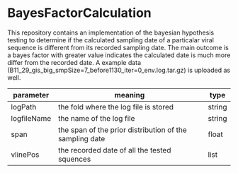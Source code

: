 # BayesFactorCalculation
This repository contains an implementation of the bayesian hypothesis testing to determine if the calculated sampling date of a particalar viral sequence is different from its recorded sampling date.
The main outcome is a bayes factor with greater value indicates the calculated date is much more differ from the recorded date.
A example data (B11_29_gis_big_smpSize=7_before1130_iter=0_env.log.tar.gz) is uploaded as well. 

parameter	| meaning	| type    |
--------- |---------|  ------- | 
logPath	  | the fold where the log file is stored    | string | ~
logfileName| the name of the log file |  string | 'B11_29_gis_big_smpSize=7_before1130_iter=0_env.log'
span      | the span of the prior distribution of the sampling date | float | 0.9151
vlinePos  | the recorded date of all the tested squences | list | [2020.4411,2020.4438,2020.4438,2020.4466,2020.4466,2020.4521,2020.4438,2020.463] + [2020.4438]*5




